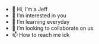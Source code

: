 - 👋 Hi, I’m a Jeff
- 👀 I’m interested in you
- 🌱 I’m learning everyday 
- 💞️ I’m looking to collaborate on us
- 📫 How to reach me idk

<!---
tramplingpotion/tramplingpotion is a ✨ special ✨ repository because its `README.md` (this file) appears on your GitHub profile.
You can click the Preview link to take a look at your changes.
--->
